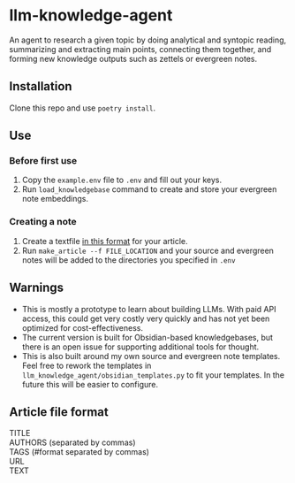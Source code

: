 # llm-knowledge-agent

An agent to research a given topic by doing analytical and syntopic reading, summarizing and extracting main points, connecting them together, 
and forming new knowledge outputs such as zettels or evergreen notes.

## Installation
Clone this repo and use `poetry install`.

## Use

### Before first use
1. Copy the `example.env` file to `.env` and fill out your keys.
2. Run `load_knowledgebase` command to create and store your evergreen note embeddings.

### Creating a note
1. Create a textfile [in this format](#article-file-format) for your article.
2. Run `make_article --f FILE_LOCATION` and your source and evergreen notes will be added to the directories you specified in `.env`

## Warnings
- This is mostly a prototype to learn about building LLMs. With paid API access, this could get very costly very quickly and has not yet been optimized for cost-effectiveness.
- The current version is built for Obsidian-based knowledgebases, but there is an open issue for supporting additional tools for thought.
- This is also built around my own source and evergreen note templates. Feel free to rework the templates in `llm_knowledge_agent/obsidian_templates.py` to fit your templates. In the future this will be easier to configure.

## Article file format
TITLE  
AUTHORS (separated by commas)  
TAGS (#format separated by commas)  
URL  
TEXT  
